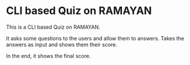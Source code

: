 # CLI based Quiz on RAMAYAN
This is a CLI based Quiz on RAMAYAN. 

It asks some questions to the users and allow them to answers. Takes the answers as input and shows them their score.

In the end, it shows the final score.